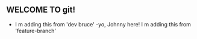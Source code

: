 ## WELCOME TO git!
- I m adding this from 'dev bruce'
-yo, Johnny here!
I m adding this from 
'feature-branch'